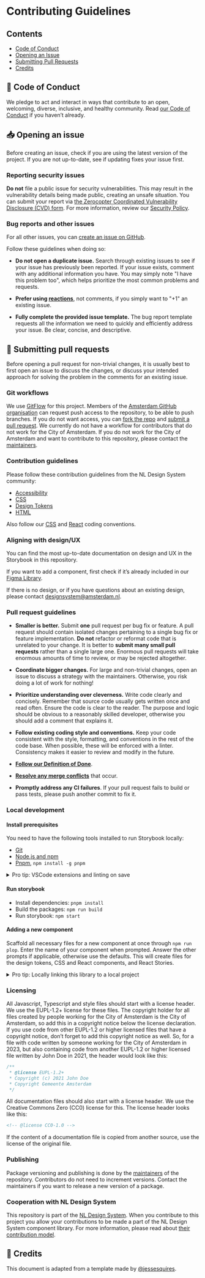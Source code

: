 <!-- @license CC0-1.0 -->

# Contributing Guidelines

## Contents

- [Code of Conduct](#book-code-of-conduct)
- [Opening an Issue](#inbox_tray-opening-an-issue)
- [Submitting Pull Requests](#repeat-submitting-pull-requests)
- [Credits](#pray-credits)

## :book: Code of Conduct

We pledge to act and interact in ways that contribute to an open, welcoming, diverse, inclusive, and healthy community.
Read [our Code of Conduct](https://github.com/Amsterdam/.github/blob/main/CODE_OF_CONDUCT.md) if you haven’t already.

## :inbox_tray: Opening an issue

Before creating an issue, check if you are using the latest version of the project. If you are not up-to-date, see if updating fixes your issue first.

### Reporting security issues

**Do not** file a public issue for security vulnerabilities.
This may result in the vulnerability details being made public, creating an unsafe situation.
You can submit your report via [the Zerocopter Coordinated Vulnerability Disclosure (CVD) form](https://app.zerocopter.com/en/cvd/fc5dad1c-27ee-4571-880b-438dc672d178).
For more information, review our [Security Policy](https://github.com/Amsterdam/.github/blob/main/SECURITY.md).

### Bug reports and other issues

For all other issues, you can [create an issue on GitHub](https://help.github.com/en/github/managing-your-work-on-github/creating-an-issue).

Follow these guidelines when doing so:

- **Do not open a duplicate issue.** Search through existing issues to see if your issue has previously been reported. If your issue exists, comment with any additional information you have. You may simply note "I have this problem too", which helps prioritize the most common problems and requests.

- **Prefer using [reactions](https://github.blog/2016-03-10-add-reactions-to-pull-requests-issues-and-comments/)**, not comments, if you simply want to "+1" an existing issue.

- **Fully complete the provided issue template.** The bug report template requests all the information we need to quickly and efficiently address your issue. Be clear, concise, and descriptive.

## :repeat: Submitting pull requests

Before opening a pull request for non-trivial changes, it is usually best to first open an issue to discuss the changes, or discuss your intended approach for solving the problem in the comments for an existing issue.

### Git workflows

We use [GitFlow](https://datasift.github.io/gitflow/IntroducingGitFlow.html) for this project.
Members of the [Amsterdam GitHub organisation](https://github.com/Amsterdam) can request push access to the repository,
to be able to push branches.
If you do not want access, you can [fork the repo](https://help.github.com/en/github/getting-started-with-github/fork-a-repo) and [submit a pull request](https://help.github.com/en/github/collaborating-with-issues-and-pull-requests/proposing-changes-to-your-work-with-pull-requests).
We currently do not have a workflow for contributors that do not work for the City of Amsterdam.
If you do not work for the City of Amsterdam and want to contribute to this repository, please contact the [maintainers](./documentation/maintainers.md).

### Contribution guidelines

Please follow these contribution guidelines from the NL Design System community:

- [Accessibility](https://nl-design-system.github.io/utrecht/storybook/?path=/docs/nl-design-system-contributing-accessibility--docs)
- [CSS](https://nl-design-system.github.io/utrecht/storybook/?path=/docs/nl-design-system-contributing-css--docs)
- [Design Tokens](https://nl-design-system.github.io/utrecht/storybook/?path=/docs/nl-design-system-contributing-design-tokens--docs)
- [HTML](https://nl-design-system.github.io/utrecht/storybook/?path=/docs/nl-design-system-contributing-html--docs)

Also follow our [CSS](./packages/css/documentation/coding-conventions.md) and [React](./packages/react/documentation/coding-conventions.md) coding conventions.

### Aligning with design/UX

You can find the most up-to-date documentation on design and UX in the Storybook in this repository.

If you want to add a component, first check if it’s already included in our [Figma Library](<https://www.figma.com/file/ORa7CBIooPgZj6HsEPBxNR/Design-bibliotheek-(gepubliceerd)?node-id=149%3A1324&t=Ud6eZytawJYnLlyi-0>).

If there is no design, or if you have questions about an existing design, please contact <designsystem@amsterdam.nl>.

### Pull request guidelines

- **Smaller is better.** Submit **one** pull request per bug fix or feature. A pull request should contain isolated changes pertaining to a single bug fix or feature implementation. **Do not** refactor or reformat code that is unrelated to your change. It is better to **submit many small pull requests** rather than a single large one. Enormous pull requests will take enormous amounts of time to review, or may be rejected altogether.

- **Coordinate bigger changes.** For large and non-trivial changes, open an issue to discuss a strategy with the maintainers. Otherwise, you risk doing a lot of work for nothing!

- **Prioritize understanding over cleverness.** Write code clearly and concisely. Remember that source code usually gets written once and read often. Ensure the code is clear to the reader. The purpose and logic should be obvious to a reasonably skilled developer, otherwise you should add a comment that explains it.

- **Follow existing coding style and conventions.** Keep your code consistent with the style, formatting, and conventions in the rest of the code base. When possible, these will be enforced with a linter. Consistency makes it easier to review and modify in the future.

- **[Follow our Definition of Done](https://github.com/Amsterdam/design-system/blob/main/documentation/definition-of-done.md)**.

- **[Resolve any merge conflicts](https://help.github.com/en/github/collaborating-with-issues-and-pull-requests/resolving-a-merge-conflict-on-github)** that occur.

- **Promptly address any CI failures**. If your pull request fails to build or pass tests, please push another commit to fix it.

### Local development

#### Install prerequisites

You need to have the following tools installed to run Storybook locally:

- [Git](https://git-scm.com/)
- [Node.js and npm](https://nodejs.org/en/)
- [Pnpm](https://pnpm.io/), `npm install -g pnpm`

<details>
  <summary>Pro tip: VSCode extensions and linting on save</summary>

You can use any editor you like, but if you use [Visual Studio Code](https://code.visualstudio.com/) we recommend the following extensions for this project:

- [EditorConfig](https://marketplace.visualstudio.com/items?itemName=EditorConfig.EditorConfig)
- [ESLint](https://marketplace.visualstudio.com/items?itemName=dbaeumer.vscode-eslint)
- [markdownlint](https://marketplace.visualstudio.com/items?itemName=DavidAnson.vscode-markdownlint)
- [MDX](https://marketplace.visualstudio.com/items?itemName=silvenon.mdx)
- [Prettier - Code formatter](https://marketplace.visualstudio.com/items?itemName=esbenp.prettier-vscode)
- [stylelint](https://marketplace.visualstudio.com/items?itemName=stylelint.vscode-stylelint)

To enable correct validation and to fix lint/style errors on save, add this to your VSCode `settings.json`:

```json
  "css.validate": false,
  "scss.validate": false,
  "stylelint.validate": ["css", "scss"],
  "editor.codeActionsOnSave": {
    "source.fixAll.eslint": true,
    "source.fixAll.stylelint": true,
    "source.fixAll.markdownlint": true
  },
  "editor.defaultFormatter": "esbenp.prettier-vscode",
  "editor.formatOnSave": true,
```

</details>

#### Run storybook

- Install dependencies: `pnpm install`
- Build the packages: `npm run build`
- Run storybook: `npm start`

#### Adding a new component

Scaffold all necessary files for a new component at once through `npm run plop`.
Enter the name of your component when prompted.
Answer the other prompts if applicable, otherwise use the defaults.
This will create files for the design tokens, CSS and React components, and React Stories.

<details>
  <summary>Pro tip: Locally linking this library to a local project</summary>

If you need to link your local version of this library (to test your unpublished changes, for example) to a local project, follow these steps:

- Go to the root directory of the packages you want to link to (i.e. where its package.json is)
- Run `npm link`.
  Do this for all packages you want to link.
- Go to the root of the project in which you want to consume the packages
- Run `npm link <package-name>`.
  If you want to link multiple packages, separate the package names with a space.
  For example: `npm link @amsterdam/design-system-tokens @amsterdam/design-system-assets @amsterdam/design-system-react @amsterdam/design-system-react-icons`.
  **Be careful**: you have to link all packages in the same namespace together.
  Doing it one at a time will only link the last one.
  <!-- TODO: is there a workaround for this? -->
- Sometimes the local link is severed.
  Run `npm link @amsterdam/...` again if this happens.

</details>

### Licensing

All Javascript, Typescript and style files should start with a license header.
We use the EUPL-1.2+ license for these files.
The copyright holder for all files created by people working for the City of Amsterdam is the City of Amsterdam, so add this in a copyright notice below the license declaration.
If you use code from other EUPL-1.2 or higher licensed files that have a copyright notice, don’t forget to add this copyright notice as well.
So, for a file with code written by someone working for the City of Amsterdam in 2023, but also containing code from another EUPL-1.2 or higher licensed file written by John Doe in 2021, the header would look like this:

```javascript
/**
 * @license EUPL-1.2+
 * Copyright (c) 2021 John Doe
 * Copyright Gemeente Amsterdam
 */
```

All documentation files should also start with a license header.
We use the Creative Commons Zero (CC0) license for this.
The license header looks like this:

```md
<!-- @license CC0-1.0 -->
```

If the content of a documentation file is copied from another source, use the license of the original file.

### Publishing

Package versioning and publishing is done by the [maintainers](./documentation/maintainers.md) of the repository.
Contributors do not need to increment versions.
Contact the maintainers if you want to release a new version of a package.

### Cooperation with NL Design System

This repository is part of the [NL Design System](https://nldesignsystem.nl/).
When you contribute to this project you allow your contributions to be made a part of the NL Design System component library.
For more information, please read about [their contribution model](https://nldesignsystem.nl/meedoen/estafettemodel/).

## :pray: Credits

This document is adapted from a template made by [@jessesquires](https://github.com/jessesquires).
